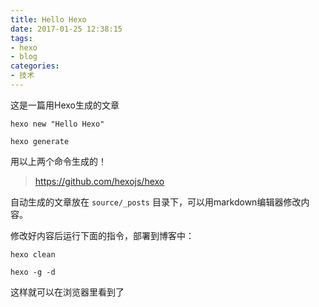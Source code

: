```yaml
---
title: Hello Hexo
date: 2017-01-25 12:38:15
tags: 
- hexo
- blog
categories: 
- 技术
---
```


这是一篇用Hexo生成的文章

`hexo new "Hello Hexo"`

`hexo generate`

用以上两个命令生成的！

> <https://github.com/hexojs/hexo>

<!-- more -->

自动生成的文章放在 `source/_posts` 目录下，可以用markdown编辑器修改内容。



修改好内容后运行下面的指令，部署到博客中：

`hexo clean`

`hexo -g -d`

这样就可以在浏览器里看到了

